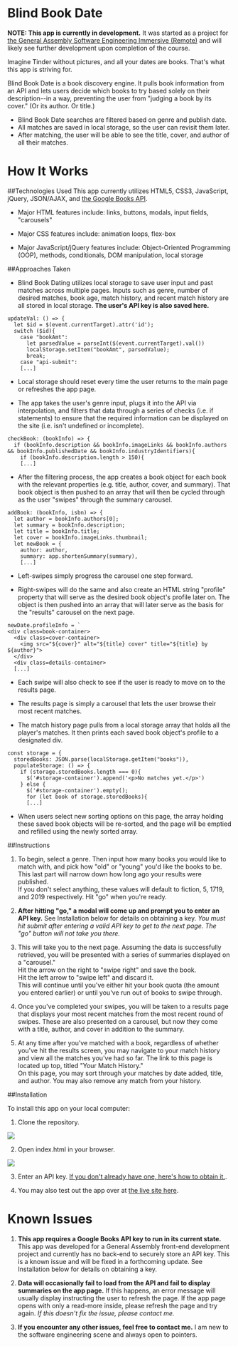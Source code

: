 # Blind Book Date

**NOTE: This app is currently in development.** It was started as a project for [the General Assembly Software Engineering Immersive (Remote)](https://generalassemb.ly/education/software-engineering-immersive/new-york-city) and will likely see further development upon completion of the course.

Imagine Tinder without pictures, and all your dates are books. That's what this app is striving for.

Blind Book Date is a book discovery engine. It pulls book information from an API and lets users decide which books to try based solely on their description--in a way, preventing the user from "judging a book by its cover." (Or its author. Or title.)

* Blind Book Date searches are filtered based on genre and publish date.
* All matches are saved in local storage, so the user can revisit them later.
* After matching, the user will be able to see the title, cover, and author of all their matches.

# How It Works

##Technologies Used
This app currently utilizes HTML5, CSS3, JavaScript, jQuery, JSON/AJAX, and [the Google Books API](https://developers.google.com/books/).

* Major HTML features include: links, buttons, modals, input fields, "carousels"

* Major CSS features include: animation loops, flex-box

* Major JavaScript/jQuery features include: Object-Oriented Programming (OOP), methods, conditionals, DOM manipulation, local storage

##Approaches Taken

* Blind Book Dating utilizes local storage to save user input and past matches across multiple pages. Inputs such as genre, number of desired matches, book age, match history, and recent match history are all stored in local storage. **The user's API key is also saved here.**

```
updateVal: () => {
  let $id = $(event.currentTarget).attr('id');
  switch ($id){
    case "bookAmt":
      let parsedValue = parseInt($(event.currentTarget).val())
      localStorage.setItem("bookAmt", parsedValue);
      break;
    case "api-submit":
    [...]
```

* Local storage should reset every time the user returns to the main page or refreshes the app page.

* The app takes the user's genre input, plugs it into the API via interpolation, and filters that data through a series of checks (i.e. if statements) to ensure that the required information can be displayed on the site (i.e. isn't undefined or incomplete).

```
checkBook: (bookInfo) => {
  if (bookInfo.description && bookInfo.imageLinks && bookInfo.authors && bookInfo.publishedDate && bookInfo.industryIdentifiers){
    if (bookInfo.description.length > 150){
    [...]
```

* After the filtering process, the app creates a book object for each book with the relevant properties (e.g. title, author, cover, and summary). That book object is then pushed to an array that will then be cycled through as the user "swipes" through the summary carousel.

```
addBook: (bookInfo, isbn) => {
  let author = bookInfo.authors[0];
  let summary = bookInfo.description;
  let title = bookInfo.title;
  let cover = bookInfo.imageLinks.thumbnail;
  let newBook = {
    author: author,
    summary: app.shortenSummary(summary),
    [...]
```

* Left-swipes simply progress the carousel one step forward.

* Right-swipes will do the same and also create an HTML string "profile" property that will serve as the desired book object's profile later on. The object is then pushed into an array that will later serve as the basis for the "results" carousel on the next page.

```
newDate.profileInfo = `
<div class=book-container>
  <div class=cover-container>
    <img src="${cover}" alt="${title} cover" title="${title} by ${author}">
  </div>
  <div class=details-container>
  [...]
```

* Each swipe will also check to see if the user is ready to move on to the results page.

* The results page is simply a carousel that lets the user browse their most recent matches.

* The match history page pulls from a local storage array that holds all the player's matches. It then prints each saved book object's profile to a designated div.

```
const storage = {
  storedBooks: JSON.parse(localStorage.getItem("books")),
  populateStorage: () => {
    if (storage.storedBooks.length === 0){
      $('#storage-container').append('<p>No matches yet.</p>')
    } else {
      $('#storage-container').empty();
      for (let book of storage.storedBooks){
      [...]
```

* When users select new sorting options on this page, the array holding these saved book objects will be re-sorted, and the page will be emptied and refilled using the newly sorted array.

##Instructions

1. To begin, select a genre. Then input how many books you would like to match with, and pick how "old" or "young" you'd like the books to be. This last part will narrow down how long ago your results were published.<br>If you don't select anything, these values will default to fiction, 5, 1719, and 2019 respectively. Hit "go" when you're ready.

2. **After hitting "go," a modal will come up and prompt you to enter an API key.** See Installation below for details on obtaining a key. *You must hit submit after entering a valid API key to get to the next page. The "go" button will not take you there.*

3. This will take you to the next page. Assuming the data is successfully retrieved, you will be presented with a series of summaries displayed on a "carousel."<br> Hit the arrow on the right to "swipe right" and save the book. <br> Hit the left arrow to "swipe left" and discard it. <br> This will continue until you've either hit your book quota (the amount you entered earlier) or until you've run out of books to swipe through.

4. Once you've completed your swipes, you will be taken to a results page that displays your most recent matches from the most recent round of swipes. These are also presented on a carousel, but now they come with a title, author, and cover in addition to the summary.

5. At any time after you've matched with a book, regardless of whether you've hit the results screen, you may navigate to your match history and view all the matches you've had so far. The link to this page is located up top, titled "Your Match History." <br> On this page, you may sort through your matches by date added, title, and author. You may also remove any match from your history.

##Installation

To install this app on your local computer:

1. Clone the repository.

<img src="https://i.imgur.com/zyyI0vd.png">

2. Open index.html in your browser.

<img src="https://i.imgur.com/bXqjE8p.png">

3. Enter an API key. [If you don't already have one, here's how to obtain it.](https://developers.google.com/books/docs/v1/getting_started).

4. You may also test out the app over at [the live site here](https://alyssamonera.github.io/blind_book_date).


# Known Issues

1. **This app requires a Google Books API key to run in its current state.** This app was developed for a General Assembly front-end development project and currently has no back-end to securely store an API key. This is a known issue and will be fixed in a forthcoming update. See Installation below for details on obtaining a key.

2. **Data will occasionally fail to load from the API and fail to display summaries on the app page.** If this happens, an error message will usually display instructing the user to refresh the page. If the app page opens with only a read-more inside, please refresh the page and try again. *If this doesn't fix the issue, please contact me.*

3. **If you encounter any other issues, feel free to contact me.** I am new to the software engineering scene and always open to pointers.
